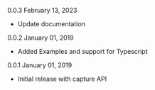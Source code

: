 0.0.3 February 13, 2023
  - Update documentation

0.0.2 January 01, 2019
  - Added Examples and support for Typescript

0.0.1 January 01, 2019
  - Initial release with capture API